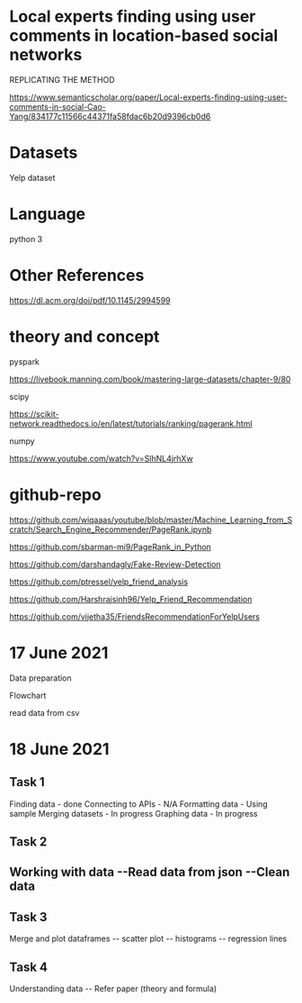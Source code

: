 # Local experts finding using user comments in location-based social networks

REPLICATING THE METHOD

https://www.semanticscholar.org/paper/Local-experts-finding-using-user-comments-in-social-Cao-Yang/834177c11566c44371fa58fdac6b20d9396cb0d6

Datasets
========

Yelp dataset

Language
========

python 3

Other References
================

https://dl.acm.org/doi/pdf/10.1145/2994599

theory and concept
==================

pyspark

https://livebook.manning.com/book/mastering-large-datasets/chapter-9/80

scipy

https://scikit-network.readthedocs.io/en/latest/tutorials/ranking/pagerank.html

numpy 

https://www.youtube.com/watch?v=SlhNL4jrhXw

github-repo
===========

https://github.com/wiqaaas/youtube/blob/master/Machine_Learning_from_Scratch/Search_Engine_Recommender/PageRank.ipynb


https://github.com/sbarman-mi9/PageRank_in_Python

https://github.com/darshandagly/Fake-Review-Detection

https://github.com/ptressel/yelp_friend_analysis

https://github.com/Harshrajsinh96/Yelp_Friend_Recommendation

https://github.com/vijetha35/FriendsRecommendationForYelpUsers

17 June 2021
============

Data preparation

Flowchart

read data from csv

18 June 2021
============

Task 1
------
Finding data - done 
Connecting to APIs - N/A
Formatting data - Using sample
Merging datasets - In progress
Graphing data - In progress

Task 2
------
Working with data
--Read data from json
--Clean data
-- 

Task 3
------
Merge and plot dataframes
-- scatter plot
-- histograms
-- regression lines

Task 4
------
Understanding data
-- Refer paper (theory and formula)



